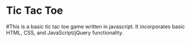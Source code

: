 # Tic Tac Toe
#This is a basic tic tac toe game written in javascript. It incorporates basic HTML, CSS, and JavaScript/jQuery functionality.
